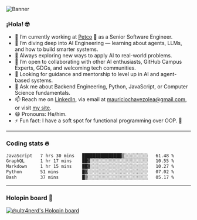 ![Banner](banner.gif)
### ¡Hola! 🤓

* 🔭 I’m currently working at [Petco](https://www.petco.com) 🐶 as a Senior Software Engineer.
* 🤖 I’m diving deep into AI Engineering — learning about agents, LLMs, and how to build smarter systems.
* 🌱 Always exploring new ways to apply AI to real-world problems.
* 👯 I’m open to collaborating with other AI enthusiasts, GitHub Campus Experts, GDGs, and welcoming tech communities.
* 🤝 Looking for guidance and mentorship to level up in AI and agent-based systems.
* 💬 Ask me about Backend Engineering, Python, JavaScript, or Computer Science fundamentals.
* 📫 Reach me on [LinkedIn](https://www.linkedin.com/in/ultr4nerd), via email at [mauriciochavezolea@gmail.com](mailto:mauriciochavezolea@gmail.com), or visit [my site](https://mauriciochavez.dev).
* 😄 Pronouns: He/him.
* ⚡ Fun fact: I have a soft spot for functional programming over OOP. 🤭
---

### Coding stats 🔥

<!--START_SECTION:waka-->

```txt
JavaScript   7 hrs 30 mins   ███████████████▒░░░░░░░░░   61.48 %
GraphQL      1 hr 17 mins    ██▓░░░░░░░░░░░░░░░░░░░░░░   10.55 %
Markdown     1 hr 15 mins    ██▓░░░░░░░░░░░░░░░░░░░░░░   10.27 %
Python       51 mins         █▓░░░░░░░░░░░░░░░░░░░░░░░   07.02 %
Bash         37 mins         █▒░░░░░░░░░░░░░░░░░░░░░░░   05.17 %
```

<!--END_SECTION:waka-->

---

### Holopin board 🦖

[![@ultr4nerd's Holopin board](https://holopin.me/ultr4nerd)](https://holopin.io/@ultr4nerd)
